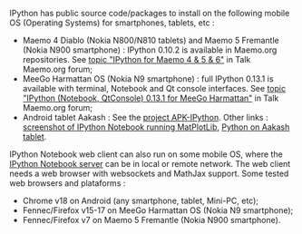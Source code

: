 IPython has public source code/packages to install on the following mobile OS (Operating Systems) for smartphones, tablets, etc :
* Maemo 4 Diablo (Nokia N800/N810 tablets) and Maemo 5 Fremantle (Nokia N900 smartphone) : IPython 0.10.2 is available in Maemo.org repositories. See [topic "IPython for Maemo 4 & 5 & 6"](http://talk.maemo.org/showthread.php?p=1168357) in Talk Maemo.org forum;
* MeeGo Harmattan OS (Nokia N9 smartphone) : full IPython 0.13.1 is available with terminal, Notebook and Qt console interfaces. See [topic "IPython (Notebook, QtConsole) 0.13.1 for MeeGo Harmattan"](http://talk.maemo.org/showthread.php?t=79997) in Talk Maemo.org forum;
* Android tablet Aakash : See the [project APK-IPython](https://github.com/androportal/apk-ipython). Other links : [screenshot of IPython Notebook running MatPlotLib](https://plus.google.com/u/0/117293602899680632636/posts/AK3VSc8MKRX), [Python on Aakash tablet](http://scipy.in/static/files/slides/python-on-aakash.pdf).

IPython Notebook web client can also run on some mobile OS, where the [IPython Notebook server](http://ipython.org/ipython-doc/stable/interactive/htmlnotebook.html#quick-howto-running-a-public-notebook-server) can be in local or remote network. The web client needs a web browser with websockets and MathJax support. Some tested web browsers and plataforms :
* Chrome v18 on Android (any smartphone, tablet, Mini-PC, etc);
* Fennec/Firefox v15-17 on MeeGo Harmattan OS (Nokia N9 smartphone);
* Fennec/Firefox v7 on Maemo 5 Fremantle (Nokia N900 smartphone).

